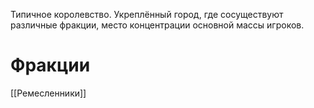 Типичное королевство. Укреплённый город, где сосуществуют различные фракции, место концентрации основной массы игроков.
# Фракции
[[Ремесленники]]

